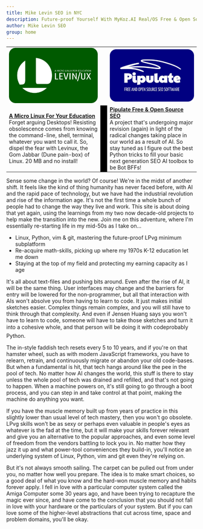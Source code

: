 ```yaml
---
title: Mike Levin SEO in NYC
description: Future-proof Yourself With MyKoz.AI Real/OS Free & Open Source (FOSS) AI SEO Software on a Small Linux Distro built with Python, vim, git and AI.
author: Mike Levin SEO
group: home
---
```


<table class="logos">
<tr>
<td class="hplg"><a href="https://levinux.com/"><img src="/assets/logo/Levinux.PNG" border=0 /></a></td>
<td> </td>
<td class="hplg"><a href="https://pipulate.com/"><img src="/assets/logo/Pipulate.PNG" border=0 /></a></td>
</tr>
<tr>

<td class="hptd"><b><a href="/levinux/">A Micro Linux For Your
Education</a></b><br />Forget arguing Desktops! Resisting obsolescence comes
from knowing the command-line, shell, terminal, whatever you want to call it.
So, dispel the fear with Levinux, the Gom Jabbar (Dune pain-box) of Linux. 20
MB and no install!</td>

<td style="background: black;">&nbsp;</td>

<td class="hptd"><b><a href="/pipulate/">Pipulate Free & Open Source
SEO</a></b><br />A project that's undergoing major revision (again) in light of
the radical changes taking place in our world as a result of AI. So stay tuned
as I figure out the best Python tricks to fill your basic next generation SEO
AI toolbox to be Bot BFFs!</td>

</tr>
</table>

Sense some change in the world? Of course! We're in the midst of another shift.
It feels like the kind of thing humanity has never faced before, with AI and the
rapid pace of technology, but we have had the industrial revolution and rise of
the information age. It's not the first time a whole bunch of people had to
change the way they live and work. This site is about doing that yet again,
using the learnings from my two now decade-old projects to help make the
transition into the new. Join me on this adventure, where I'm essentially
re-starting life in my mid-50s as I take on...

- Linux, Python, vim & git, mastering the future-proof LPvg minimum subplatform
- Re-acquire math-skills, picking up where my 1970s K-12 education let me down
- Staying at the top of my field and protecting my earning capacity as I age

It's all about text-files and pushing bits around. Even after the rise of AI, it
will be the same thing. User interfaces may change and the barriers for entry
will be lowered for the non-programmer, but all that interaction with AIs won't
absolve you from having to learn to code. It just makes initial sketches easier.
Complex things remain complex, and you will still have to think through that
complexity. And even if Jensen Huang says you won't have to learn to code,
someone will have to take those sketches and turn it into a cohesive whole, and
that person will be doing it with code&#151;probably Python.

The in-style faddish tech resets every 5 to 10 years, and if you're on that
hamster wheel, such as with modern JavaScript frameworks, you have to relearn,
retrain, and continuously migrate or abandon your old code-bases. But when a
fundamental is hit, that tech hangs around like the pee in the pool of tech. No
matter how AI changes the world, this stuff is there to stay unless the whole
pool of tech was drained and refilled, and that's not going to happen. When a
machine powers on, it's still going to go through a boot process, and you can
step in and take control at that point, making the machine do anything you want.

If you have the muscle memory built up from years of practice in this slightly
lower than usual level of tech mastery, then you won't go obsolete. LPvg skills
won't be as sexy or perhaps even valuable in people's eyes as whatever is the
fad at the time, but it will make your skills forever relevant and give you an
alternative to the popular approaches, and even some level of freedom from the
vendors battling to lock you in. No matter how they jazz it up and what
power-tool conveniences they build-in, you'll notice an underlying system of
Linux, Python, vim and git even they're relying on.

But it's not always smooth sailing. The carpet can be pulled out from under you,
no matter how well you prepare. The idea is to make smart choices, so a good
deal of what you know and the hard-won muscle memory and habits forever apply. I
fell in love with a particular computer system called the Amiga Computer some 30
years ago, and have been trying to recapture the magic ever since, and have come
to the conclusion that you should not fall in love with your hardware or the
particulars of your system. But if you can love some of the higher-level
abstractions that cut across time, space and problem domains, you'll be okay.

